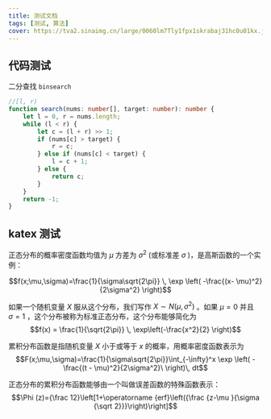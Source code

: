 ```yaml
---
title: 测试文档
tags: [测试, 算法]
cover: https://tva2.sinaimg.cn/large/0060lm7Tly1fpx1skrabaj31hc0u01kx.jpg
---
```


## 代码测试

二分查找 `binsearch`

```ts
//[l, r)
function search(nums: number[], target: number): number { 
    let l = 0, r = nums.length;
    while (l < r) {
        let c = (l + r) >> 1;
        if (nums[c] > target) {
            r = c;
        } else if (nums[c] < target) {
            l = c + 1;
        } else {
            return c;
        }
    }
    return -1;
}
```

## katex 测试

正态分布的概率密度函数均值为 $\mu$  方差为 $\sigma^2$ (或标准差 $\sigma$ )，是高斯函数的一个实例：

$$f(x;\mu,\sigma)=\frac{1}{\sigma\sqrt{2\pi}} \, \exp \left( -\frac{(x- \mu)^2}{2\sigma^2} \right)$$

如果一个随机变量 $X$ 服从这个分布，我们写作 $X \sim N(\mu, \sigma^2)$ 。如果 $\mu =0$ 并且 $\sigma =1$ ，这个分布被称为标准正态分布，这个分布能够简化为
$$f(x) = \frac{1}{\sqrt{2\pi}} \, \exp\left(-\frac{x^2}{2} \right)$$

累积分布函数是指随机变量 $X$ 小于或等于 $x$ 的概率，用概率密度函数表示为
$$F(x;\mu,\sigma)=\frac{1}{\sigma\sqrt{2\pi}}\int_{-\infty}^x \exp \left( -\frac{(t - \mu)^2}{2\sigma^2}\ \right)\, dt$$

正态分布的累积分布函数能够由一个叫做误差函数的特殊函数表示：
$$\Phi (z)={\frac  12}\left[1+\operatorname {erf}\left({\frac  {z-\mu }{\sigma {\sqrt  2}}}\right)\right]$$
